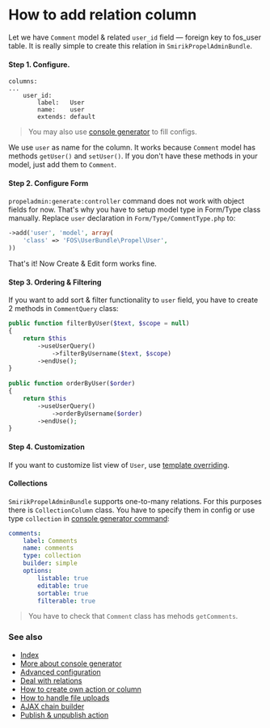 How to add relation column
==========================

Let we have `Comment` model & related `user_id` field — foreign key to fos_user table. It is really simple to create this relation in `SmirikPropelAdminBundle`.

#### Step 1. Configure.

```
columns:
...
    user_id:
        label:   User
        name:    user
        extends: default
```

> You may also use [console generator](generator.md) to fill configs.

We use `user` as name for the column. It works because `Comment` model has methods `getUser()` and `setUser()`. If you don't have these methods in your model, just add them to `Comment`.

#### Step 2. Configure Form

`propeladmin:generate:controller` command does not work with object fields for now. That's why you have to setup model type in Form/Type class manually. Replace `user` declaration in `Form/Type/CommentType.php` to:

``` php
->add('user', 'model', array(
    'class' => 'FOS\UserBundle\Propel\User',
))
```

That's it! Now Create & Edit form works fine.

#### Step 3. Ordering & Filtering

If you want to add sort & filter functionality to `user` field, you have to create 2 methods in `CommentQuery` class:

``` php
public function filterByUser($text, $scope = null)
{
	return $this
		->useUserQuery()
			->filterByUsername($text, $scope)
		->endUse();
}
	
public function orderByUser($order)
{
	return $this
		->useUserQuery()
			->orderByUsername($order)
		->endUse();
}
```

#### Step 4. Customization

If you want to customize list view of `User`, use [template overriding](configure.md).

#### Collections

`SmirikPropelAdminBundle` supports one-to-many relations. For this purposes there is `CollectionColumn` class. You have to specify them in config or use type `collection` in [console generator command](generator.md):

``` yaml
comments:
    label: Comments
    name: comments
    type: collection
    builder: simple
    options:
        listable: true
        editable: true
        sortable: true
        filterable: true
```

> You have to check that `Comment` class has mehods `getComments`.

### See also

- [Index](index.md)
- [More about console generator](generator.md)
- [Advanced configuration](configure.md)
- [Deal with relations](relations.md)
- [How to create own action or column](builders.md)
- [How to handle file uploads](upload.md)
- [AJAX chain builder](chain.md)
- [Publish & unpublish action](publish.md)
